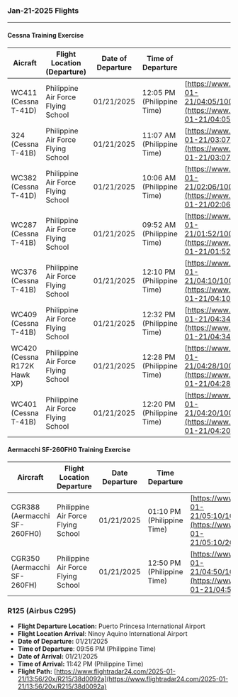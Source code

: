 ### Jan-21-2025 Flights
---
#### Cessna Training Exercise

| Aicraft                      | Flight Location (Departure)        | Date of Departure | Time of Departure          | Flight Path                                                                                                                             |
| ---------------------------- | ---------------------------------- | ----------------- | -------------------------- | --------------------------------------------------------------------------------------------------------------------------------------- |
| WC411 (Cessna T-41D)         | Philippine Air Force Flying School | 01/21/2025        | 12:05 PM (Philippine Time) | [https://www.flightradar24.com/2025-01-21/04:05/100x/WC411/38cee8ea](https://www.flightradar24.com/2025-01-21/04:05/20x/WC411/38cee8ea) |
| 324 (Cessna T-41B)           | Philippine Air Force Flying School | 01/21/2025        | 11:07 AM (Philippine Time) | [https://www.flightradar24.com/2025-01-21/03:07/100x/324/38cecfd3](https://www.flightradar24.com/2025-01-21/03:07/20x/324/38cecfd3)     |
| WC382 (Cessna T-41D)         | Philippine Air Force Flying School | 01/21/2025        | 10:06 AM (Philippine Time) | [https://www.flightradar24.com/2025-01-21/02:06/100x/WC382/38ceb2dd](https://www.flightradar24.com/2025-01-21/02:06/20x/WC382/38ceb2dd) |
| WC287 (Cessna T-41B)         | Philippine Air Force Flying School | 01/21/2025        | 09:52 AM (Philippine Time) | [https://www.flightradar24.com/2025-01-21/01:52/100x/WC287/38ceab55](https://www.flightradar24.com/2025-01-21/01:52/20x/WC287/38ceab55) |
| WC376 (Cessna T-41B)         | Philippine Air Force Flying School | 01/21/2025        | 12:10 PM (Philippine Time) | [https://www.flightradar24.com/2025-01-21/04:10/100x/WC376/38ceea24](https://www.flightradar24.com/2025-01-21/04:10/20x/WC376/38ceea24) |
| WC409 (Cessna T-41B)         | Philippine Air Force Flying School | 01/21/2025        | 12:32 PM (Philippine Time) | [https://www.flightradar24.com/2025-01-21/04:34/20x/WC409/38cef517](https://www.flightradar24.com/2025-01-21/04:34/20x/WC409/38cef517)  |
| WC420 (Cessna R172K Hawk XP) | Philippine Air Force Flying School | 01/21/2025        | 12:28 PM (Philippine Time) | [https://www.flightradar24.com/2025-01-21/04:28/100x/WC420/38cef32c](https://www.flightradar24.com/2025-01-21/04:28/20x/WC420/38cef32c) |
| WC401 (Cessna T-41B)         | Philippine Air Force Flying School | 01/21/2025        | 12:20 PM (Philippine Time) | [https://www.flightradar24.com/2025-01-21/04:20/100x/WC401/38ceef92](https://www.flightradar24.com/2025-01-21/04:20/20x/WC401/38ceef92) |
#### Aermacchi SF-260FH0 Training Exercise

| Aircraft                     | Flight Location Departure          | Date Departure | Time Departure             | Flight Path                                                                                                                               |
| ---------------------------- | ---------------------------------- | -------------- | -------------------------- | ----------------------------------------------------------------------------------------------------------------------------------------- |
| CGR388 (Aermacchi SF-260FH0) | Philippine Air Force Flying School | 01/21/2025     | 01:10 PM (Philippine Time) | [https://www.flightradar24.com/2025-01-21/05:10/100x/CGR388/38cf0559](https://www.flightradar24.com/2025-01-21/05:10/20x/CGR388/38cf0559) |
| CGR350 (Aermacchi SF-260FH)  | Philippine Air Force Flying School | 01/21/2025     | 12:50 PM (Philippine Time) | [https://www.flightradar24.com/2025-01-21/04:50/100x/CGR350/38cefc23](https://www.flightradar24.com/2025-01-21/04:50/20x/CGR350/38cefc23) |

### R125 (Airbus C295)
- **Flight Departure Location:** Puerto Princesa International Airport
- **Flight Location Arrival**: Ninoy Aquino International Airport
- **Date of Departure:** 01/21/2025
- **Time of Departure**: 09:56 PM (Philippine Time)
- **Date of Arrival:** 01/21/2025
- **Time of Arrival:** 11:42 PM (Philippine Time)
- **Flight Path:** [https://www.flightradar24.com/2025-01-21/13:56/20x/R215/38d0092a](https://www.flightradar24.com/2025-01-21/13:56/20x/R215/38d0092a)

